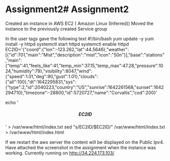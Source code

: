 # Assignment2# Assignment2
Created an instance in AWS EC2 ( Amazon Linux (Inferred))
Moved the instance to the previously created Service group

In the user tags gave the following text 
#!/bin/bash
yum update -y
yum install -y httpd
systemctl start httpd
systemctl enable httpd
EC2ID='{"coord":{"lon":-123.262,"lat":44.5646},"weather":[{"id":701,"main":"Mist","description":"mist","icon":"50n"}],"base":"stations","main":{"temp":41,"feels_like":41,"temp_min":37.15,"temp_max":47.28,"pressure":1024,"humidity":79},"visibility":8047,"wind":{"speed":1.01,"deg":90,"gust":1.01},"clouds":{"all":100},"dt":1642295831,"sys":{"type":2,"id":2040223,"country":"US","sunrise":1642261568,"sunset":1642294710},"timezone":-28800,"id":5720727,"name":"Corvallis","cod":200}'


echo '<center><h5>EC2ID</h5></center>' > /var/www/html/index.txt
sed "s/EC2ID/$EC2ID/" /var/www/html/index.txt > /var/www/html/index.html

If we restart the aws server the content will be displayed on the Public Ipv4. Have attached the screenshot in the assignment when the instance was working.
Currently running on http://34.224.173.103/
